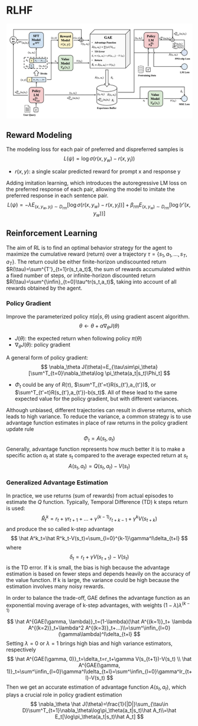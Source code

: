 # RLHF

![Screenshot 2023-09-12 at 5.07.22 PM](../../img/ML/PPO.png)

## Reward Modeling

 The modeling loss for each pair of preferred and dispreferred samples is
$$
L(\psi)=\log\sigma(r(x,y_w)-r(x,y_l))
$$

- $r(x, y)$: a single scalar predicted reward for prompt x and response y

Adding imitation learning, which introduces the autoregressive LM loss on the preferred response of each pair, allowing the model to imitate the preferred response in each sentence pair.
$$
L(\psi)=-\lambda E_{(x,y_w,y_l)\sim D_{rm}}[\log\sigma(r(x,y_w)-r(x,y_l))]+\beta_{rm}E_{(x,y_w)\sim D_{rm}}[\log(r'(x,y_w))]
$$

## Reinforcement Learning

The aim of RL is to find an optimal behavior strategy for the agent to maximize the cumulative reward (return) over a trajectory $\tau=\{s_1,a_1,...,s_T, a_T\}$. The return could be either finite-horizon undiscounted return $R(\tau)=\sum^{T'}_{t=1}r(s_t,a_t)$, the sum of rewards accumulated within a fixed number of steps, or infinite-horizon discounted return $R(\tau)=\sum^{\infin}_{t=0}\tau^tr(s_t,a_t)$, taking into account of all rewards obtained by the agent.

### Policy Gradient

Improve the parameterized policy $\pi(a|s,\theta)$ using gradient ascent algorithm.
$$
\theta\leftarrow\theta+\alpha\nabla_\theta J(\theta)
$$

- $J(\theta)$: the expected return when following policy $\pi(\theta)$
- $\nabla_\theta J(\theta)$: policy gradient

A general form of policy gradient:
$$
\nabla_\theta J(\theta)=E_{\tau\sim\pi_\theta}[\sum^T_{t=0}\nabla_\theta\log \pi_\theta(a_t|s_t)\Phi_t]
$$

- $\Phi_t$ could be any of $R(\tau)$, $\sum^T_{t'=t}R(s_{t'},a_{t'})$, or $\sum^T_{t'=t}R(s_{t'},a_{t'})-b(s_t)$. All of these lead to the same expected value for the policy gradient, but with different variances.

Although unbiased, different trajectories can result in diverse returns, which leads to high variance. To reduce the variance, a common strategy is to use advantage function estimates in place of raw returns in the policy gradient update rule
$$
\Phi_t=A(s_t,a_t)
$$
Generally, advantage function represents how much better it is to make a specific action $a_t$ at state $s_t$ compared to the average expected return at $s_t$
$$
A(s_t,a_t)=Q(s_t,a_t)-V(s_t)
$$

### Generalized Advantage Estimation

In practice, we use returns (sum of rewards) from actual episodes to estimate the $Q$ function. Typically, Temporal Difference (TD) k steps return is used:
$$
\hat R^k_t=r_t+\gamma r_{t+1}+...+\gamma^{(k-1)}r_{t+k-1}+\gamma^k V(s_{t+k})
$$
and produce the so called k-step advantage
$$
\hat A^k_t=\hat R^k_t-V(s_t)=\sum_{l=0}^{k-1}\gamma^l\delta_{t+l}
$$
where
$$
\delta_t=r_t+\gamma V(s_{t+1})-V(s_t)
$$
is the TD error. If k is small, the bias is high because the advantage estimation is based on fewer steps and depends heavily on the accuracy of the value function. If k is large, the variance could be high because the estimation involves many noisy rewards.

In order to balance the trade-off, GAE defines the advantage function as an exponential moving average of k-step advantages, with weights $(1-\lambda)\lambda^{(k-1)}$
$$
\hat A^{GAE(\gamma, \lambda)}_t=(1-\lambda)(\hat A^{(k=1)}_t+ \lambda A^{(k=2)}_t+\lambda^2 A^{(k=3)}_t+...)\\=\sum^\infin_{l=0}(\gamma\lambda)^l\delta_{t+l}
$$
Setting $\lambda=0$ or $\lambda=1$ brings high bias and high variance estimators, respectively
$$
\hat A^{GAE(\gamma, 0)}_t=\delta_t=r_t+\gamma V(s_{t+1})-V(s_t) \\
\hat A^{GAE(\gamma, 1)}_t=\sum^\infin_{l=0}\gamma^l\delta_{t+l}=\sum^\infin_{l=0}\gamma^lr_{t+l}-V(s_t)
$$
Then we get an accurate estimation of advantage function $A(s_t,a_t)$, which plays a crucial role in policy gradient estimation
$$
\nabla_\theta \hat J(\theta)=\frac{1}{|D|}\sum_{\tau\in D}\sum^T_{t=1}\nabla_\theta\log\pi_\theta(a_t|s_t)\hat A_t\\=\hat E_t[\log\pi_\theta(a_t|s_t)\hat A_t]
$$

